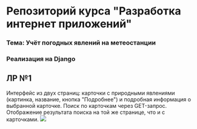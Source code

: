 # Репозиторий курса "Разработка интернет приложений"
### Тема: Учёт погодных явлений на метеостанции
### Реализация на Django

## ЛР №1
Интерфейс из двух страниц: карточки с природными явлениями (картинка, название, кнопка "Подробнее") и подробная информация о выбранной карточке.
Поиск по карточкам через GET-запрос. Отображение результата поиска на той же странице, что и с карточками.
<img src="/main-page">

